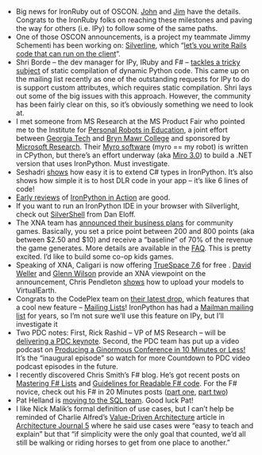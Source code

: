-   Big news for IronRuby out of OSCON.
    [John](http://www.iunknown.com/2008/07/ironruby-at-oscon.html) and
    [Jim](http://blog.jredville.com/2008/07/24/ironruby-gives-back-to-rubyspec/)
    have the details. Congrats to the IronRuby folks on reaching these
    milestones and paving the way for others (i.e. IPy) to follow some
    of the same paths.
-   One of those OSCON announcements, is a project my teammate Jimmy
    Schementi has been working on:
    [Silverline](http://schementi.com/silverline), which “[let’s you
    write Rails code that can run on the
    client](http://blog.jimmy.schementi.com/2008/07/browser-meet-ruby-on-rails.html)“.
-   Shri Borde – the dev manager for IPy, IRuby and F\# – [tackles a
    tricky
    subject](http://blogs.msdn.com/shrib/archive/2008/07/24/cls-compilation-of-ironpython.aspx)
    of static compilation of dynamic Python code. This came up on the
    mailing list recently as one of the outstanding requests for IPy to
    do is support custom attributes, which requires static compilation.
    Shri lays out some of the big issues with this approach. However,
    the community has been fairly clear on this, so it’s obviously
    something we need to look at.
-   I met someone from MS Research at the MS Product Fair who pointed me
    to the Institute for [Personal Robots in
    Education](http://www.roboteducation.org/), a joint effort between
    [Georgia Tech](http://www.gatech.edu) and [Bryn Mawr
    College](http://www.brynmawr.edu/) and sponsored by [Microsoft
    Research](http://research.microsoft.com/). Their [Myro
    software](http://wiki.roboteducation.org/Myro) (myro == my robot) is
    written in CPython, but there’s an effort underway (aka [Miro
    3.0](http://wiki.roboteducation.org/Myro_3.0)) to build a .NET
    version that uses IronPython. Must investigate.
-   Seshadri
    [shows](http://blogs.msdn.com/seshadripv/archive/2008/07/23/how-to-create-objects-of-types-defined-in-c-inside-a-hosted-python-script.aspx)
    how easy it is to extend C\# types in IronPython. It’s also shows
    how simple it is to host DLR code in your app – it’s like 6 lines of
    code!
-   [Early
    reviews](http://baoilleach.blogspot.com/2008/07/review-of-ironpython-in-action.html)
    of [IronPython in Action](http://www.manning.com/foord/) are good.  
-   If you want to run an IronPython IDE in your browser with
    Silverlight, check out
    [SilverShell](http://code.google.com/p/silvershell/) from Dan Eloff.
-   The XNA team has [announced their business
    plans](http://creators.xna.com/en-us/XboxLIVECommunityGames) for
    community games. Basically, you set a price point between 200 and
    800 points (aka between \$2.50 and \$10) and receive a “baseline” of
    70% of the revenue the game generates. More details are available in
    the [FAQ](http://creators.xna.com/en-us/XboxLIVECommunityGames).
    This is pretty excited. I’d like to build some co-op kids games.
-   Speaking of XNA, Caligari is now offering [TrueSpace
    7.6](http://www.caligari.com/Products/trueSpace/tS75/brochure/intro.asp?Cate=BIntro)
    for free . [David
    Weller](http://letskilldave.com/blog/truespace-7-6-is-available-for-free-and-why-you-should-care/)
    and [Glenn
    Wilson](http://www.virtualrealm.com.au/blogs/caligari-truespace-7-6-released-for-free/)
    provide an XNA viewpoint on the announcement, Chris Pendleton
    [shows](http://blogs.msdn.com/virtualearth/archive/2008/07/23/announcing-truespace-for-virtual-earth-3d-development.aspx)
    how to upload your models to VirtualEarth.
-   Congrats to the CodePlex team on [their latest
    drop](http://blogs.msdn.com/codeplex/archive/2008/07/23/codeplex-project-discussions-mailing-lists.aspx),
    which features that a cool new feature – [Mailing
    Lists](http://www.codeplex.com/CodePlex/Wiki/View.aspx?title=Mailing%20Lists&referringTitle=CodePlex%20Documentation)!
    IronPython has had a [Mailman mailing
    list](http://lists.ironpython.com/listinfo.cgi/users-ironpython.com)
    for years, so I’m not sure we’ll use this feature on IPy, but I’ll
    investigate it
-   Two PDC notes: First, Rick Rashid – VP of MS Research – will be
    [delivering a PDC
    keynote](http://www.microsoftpdc.com/View.aspx?post=91d46819-8472-40ad-a661-2c78acb4018c:8763070).
    Second, the PDC team has put up a video podcast on [Producing a
    Ginormous Conference in 10 Minutes or
    Less!](http://channel9.msdn.com/posts/Dan/Countdown-To-PDC2008--Producing-a-Ginormous-Conference-in-10-Minutes-or-Less/)
    It’s the “inaugural episode” so watch for more Countdown to PDC
    video podcast episodes in the future.
-   I recently discovered Chris Smith’s F\# blog. He’s got recent posts
    on [Mastering F\#
    Lists](http://blogs.msdn.com/chrsmith/archive/2008/07/10/mastering-f-lists.aspx)
    and [Guidelines for Readable F\#
    code](http://blogs.msdn.com/chrsmith/archive/2008/06/25/some-guidelines-for-readable-f-code.aspx).
    For the F\# novice, check out his F\# in 20 Minutes posts ([part
    one](http://blogs.msdn.com/chrsmith/archive/2008/05/02/f-in-20-minutes-part-i.aspx),
    [part
    two](http://blogs.msdn.com/chrsmith/archive/2008/05/09/f-in-20-minutes-part-ii.aspx))
-   Pat Helland is [moving to the SQL
    team](http://blogs.msdn.com/pathelland/archive/2008/07/23/transferring-to-the-sql-team.aspx).
    Good luck Pat!
-   I like Nick Malik’s formal definition of use cases, but I can’t help
    be reminded of Charlie Alfred’s [Value-Driven
    Architecture](http://msdn.microsoft.com/en-us/library/aa480060.aspx)
    article in [Architecture Journal
    5](http://msdn.microsoft.com/en-us/library/aa480034.aspx) where he
    said use cases were “easy to teach and explain” but that “if
    simplicity were the only goal that counted, we’d all still be
    walking or riding horses to get from one place to another.”

